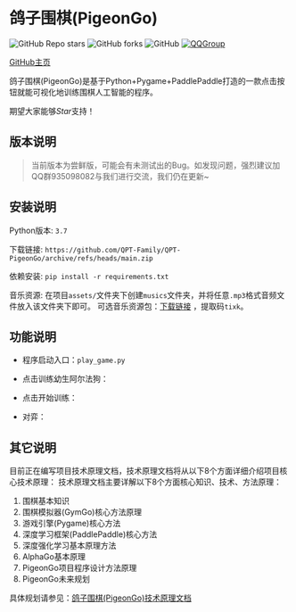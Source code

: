 # 鸽子围棋(PigeonGo)
![GitHub Repo stars](https://img.shields.io/github/stars/QPT-Family/QPT-PigeonGo)
![GitHub forks](https://img.shields.io/github/forks/QPT-Family/QPT-PigeonGo)
![GitHub](https://img.shields.io/github/license/...)
[![QQGroup](https://img.shields.io/badge/QQ群-935098082-9cf?logo=tencent-qq&logoColor=000&logoWidth=15)](https://jq.qq.com/?_wv=1027&k=qFlk0VWG)


[GitHub主页](https://github.com/QPT-Family/QPT-PigeonGo)

鸽子围棋(PigeonGo)是基于Python+Pygame+PaddlePaddle打造的一款点击按钮就能可视化地训练围棋人工智能的程序。

期望大家能够*Star*支持！

## 版本说明
> 当前版本为尝鲜版，可能会有未测试出的Bug。如发现问题，强烈建议加QQ群935098082与我们进行交流，我们仍在更新~

## 安装说明
Python版本: `3.7`

下载链接: `https://github.com/QPT-Family/QPT-PigeonGo/archive/refs/heads/main.zip`

依赖安装: `pip install -r requirements.txt`

音乐资源: 在项目`assets/`文件夹下创建`musics`文件夹，并将任意`.mp3`格式音频文件放入该文件夹下即可。
可选音乐资源包：[下载链接](https://pan.baidu.com/s/1XPWUcVkfy3NLGLKb3VkLRA) ，提取码`tixk`。

## 功能说明
- 程序启动入口：`play_game.py`

- 点击训练幼生阿尔法狗：

- 点击开始训练：

- 对弈：


## 其它说明
目前正在编写项目技术原理文档，技术原理文档将从以下8个方面详细介绍项目核心技术原理：
技术原理文档主要详解以下8个方面核心知识、技术、方法原理：

1. 围棋基本知识
2. 围棋模拟器(GymGo)核心方法原理
3. 游戏引擎(Pygame)核心方法
4. 深度学习框架(PaddlePaddle)核心方法
5. 深度强化学习基本原理方法
6. AlphaGo基本原理
7. PigeonGo项目程序设计方法原理
8. PigeonGo未来规划

具体规划请参见：[鸽子围棋(PigeonGo)技术原理文档](https://github.com/QPT-Family/QPT-PigeonGo/blob/main/docs/%E9%B8%BD%E5%AD%90%E5%9B%B4%E6%A3%8B(PigonGo)%E6%8A%80%E6%9C%AF%E5%8E%9F%E7%90%86%E6%96%87%E6%A1%A3.md)